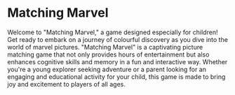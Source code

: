 # Matching Marvel
Welcome to "Matching Marvel," a game designed especially for children! Get ready to embark on a journey of colourful discovery as you dive into the world of marvel pictures. "Matching Marvel" is a captivating picture matching game that not only provides hours of entertainment but also enhances cognitive skills and memory in a fun and interactive way. Whether you're a young explorer seeking adventure or a parent looking for an engaging and educational activity for your child, this game is made to bring joy and excitement to players of all ages. 